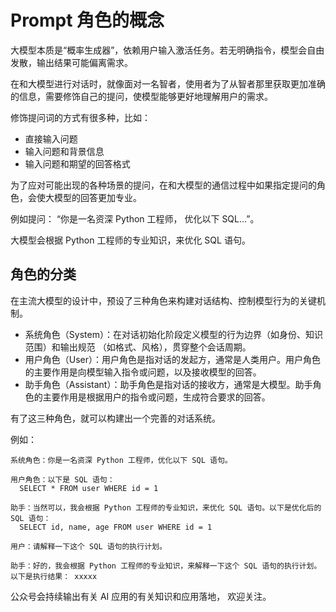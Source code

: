 # Prompt 角色的概念

大模型本质是“概率生成器”，依赖用户输入激活任务。若无明确指令，模型会自由发散，输出结果可能偏离需求。

在和大模型进行对话时，就像面对一名智者，使用者为了从智者那里获取更加准确的信息，需要修饰自己的提问，使模型能够更好地理解用户的需求。

修饰提问词的方式有很多种，比如：

- 直接输入问题
- 输入问题和背景信息
- 输入问题和期望的回答格式

为了应对可能出现的各种场景的提问，在和大模型的通信过程中如果指定提问的角色，会使大模型的回答更加专业。

例如提问： “你是一名资深 Python 工程师， 优化以下 SQL…”。

大模型会根据 Python 工程师的专业知识，来优化 SQL 语句。

## 角色的分类

在主流大模型的设计中，预设了三种角色来构建对话结构、控制模型行为的关键机制。

- 系统角色（System）：在对话初始化阶段定义模型的行为边界 ​（如身份、知识范围）和输出规范 ​（如格式、风格），贯穿整个会话周期。
- 用户角色（User）：用户角色是指对话的发起方，通常是人类用户。用户角色的主要作用是向模型输入指令或问题，以及接收模型的回答。
- 助手角色（Assistant）：助手角色是指对话的接收方，通常是大模型。助手角色的主要作用是根据用户的指令或问题，生成符合要求的回答。

有了这三种角色，就可以构建出一个完善的对话系统。

例如：

```
系统角色：你是一名资深 Python 工程师，优化以下 SQL 语句。

用户角色：以下是 SQL 语句：
  SELECT * FROM user WHERE id = 1

助手：当然可以，我会根据 Python 工程师的专业知识，来优化 SQL 语句。以下是优化后的 SQL 语句：
  SELECT id, name, age FROM user WHERE id = 1

用户：请解释一下这个 SQL 语句的执行计划。

助手：好的，我会根据 Python 工程师的专业知识，来解释一下这个 SQL 语句的执行计划。以下是执行结果： xxxxx
```

公众号会持续输出有关 AI 应用的有关知识和应用落地， 欢迎关注。
